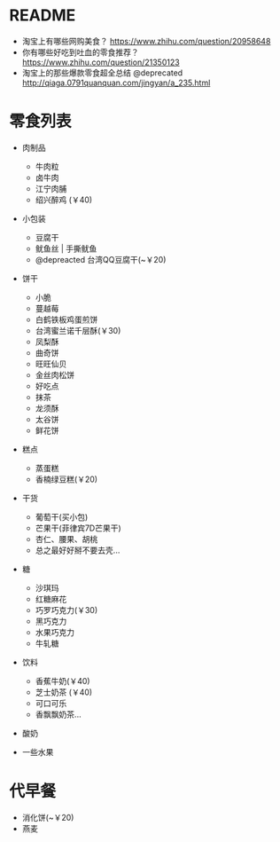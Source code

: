 # README

- 淘宝上有哪些网购美食？ https://www.zhihu.com/question/20958648
- 你有哪些好吃到吐血的零食推荐？ https://www.zhihu.com/question/21350123
- 淘宝上的那些爆款零食超全总结 @deprecated http://qiaga.0791quanquan.com/jingyan/a_235.html

# 零食列表

- 肉制品 
    - 牛肉粒
    - 卤牛肉 
    - 江宁肉脯
    - 绍兴醉鸡 (￥40)
    
- 小包装
    - 豆腐干
    - 鱿鱼丝 | 手撕鱿鱼
    - @depreacted 台湾QQ豆腐干(~￥20)
    
- 饼干
    - 小脆
    - 蔓越莓
    - 白鹤铁板鸡蛋煎饼
    - 台湾蜜兰诺千层酥(￥30)
    - 凤梨酥
    - 曲奇饼
    - 旺旺仙贝
    - 金丝肉松饼
    - 好吃点
    - 抹茶
    - 龙须酥
    - 太谷饼
    - 鲜花饼
    
- 糕点
    - 蒸蛋糕  
    - 香楠绿豆糕(￥20)
      
- 干货
    - 葡萄干(买小包)
    - 芒果干(菲律宾7D芒果干)
    - 杏仁、腰果、胡桃
    - 总之最好好掰不要去壳...
    
- 糖
    - 沙琪玛
    - 红糖麻花
    - 巧罗巧克力(￥30)
    - 黑巧克力
    - 水果巧克力 
    - 牛轧糖 
         
- 饮料
    - 香蕉牛奶(￥40)
    - 芝士奶茶 (￥40)
    - 可口可乐 
    - 香飘飘奶茶...

- 酸奶

- 一些水果

# 代早餐

- 消化饼(~￥20) 
- 燕麦

    